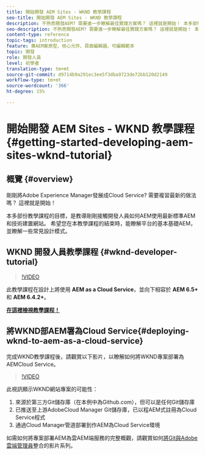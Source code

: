 ```yaml
---
title: 開始開發 AEM Sites - WKND 教學課程
seo-title: 開始開發 AEM Sites - WKND 教學課程
description: 不熟悉開發AEM? 需要進一步瞭解最佳實踐方案嗎？ 這裡就是開始！ 本多部份教學課程的目標，是教導剛剛接觸開發人員如何AEM使用最新標準AEM和技術建置網站。
seo-description: 不熟悉開發AEM? 需要進一步瞭解最佳實踐方案嗎？ 這裡就是開始！ 本多部份教學課程的目標，是教導剛剛接觸開發人員如何AEM使用最新標準AEM和技術建置網站。
content-type: reference
topic-tags: introduction
feature: 專AEM案原型、核心元件、頁面編輯器、可編輯範本
topic: 開發
role: 開發人員
level: 初學者
translation-type: tm+mt
source-git-commit: d9714b9a291ec3ee5f3dba9723de72bb120d2149
workflow-type: tm+mt
source-wordcount: '366'
ht-degree: 15%

---
```



# 開始開發 AEM Sites - WKND 教學課程{#getting-started-developing-aem-sites-wknd-tutorial}

## 概覽 {#overview}

剛剛將Adobe Experience Manager發展成Cloud Service? 需要複習最新的做法嗎？ 這裡就是開始！

本多部份教學課程的目標，是教導剛剛接觸開發人員如何AEM使用最新標準AEM和技術建置網站。 希望您在本教學課程的結束時，能瞭解平台的基本基礎AEM，並瞭解一些常見設計模式。

## WKND 開發人員教學課程 {#wknd-developer-tutorial}

>[!VIDEO](https://video.tv.adobe.com/v/30476?quality=12&learn=on)

此教學課程在設計上將使用 **AEM as a Cloud Service**，並向下相容於 **AEM 6.5+** 和 **AEM 6.4.2+**。

**[在這裡檢視教學課程！](https://docs.adobe.com/content/help/zh-Hant/experience-manager-learn/getting-started-wknd-tutorial-develop/overview.html)**

## 將WKND部AEM署為Cloud Service{#deploying-wknd-to-aem-as-a-cloud-service}

完成WKND教學課程後，請觀賞以下影片，以瞭解如何將WKND專案部署為AEMCloud Service。

>[!VIDEO](https://video.tv.adobe.com/v/30191?quality=12&learn=on)

此視訊顯示WKND網站專案的可能性：

1. 來源於第三方Git儲存庫（在本例中為Github.com），但可以是任何Git儲存庫
2. 已推送至上游AdobeCloud Manager Git儲存庫，已以程AEM式註冊為Cloud Service程式
3. 通過Cloud Manager管道部署到作AEM為Cloud Service環境

如需如何將專案部署AEM為雲AEM端服務的完整概觀，請觀賞如何[將Git與Adobe雲端管理員](https://docs.adobe.com/content/help/en/experience-manager-cloud-manager/using/managing-code/setup-cloud-manager-git-integration.html)整合的影片系列。
